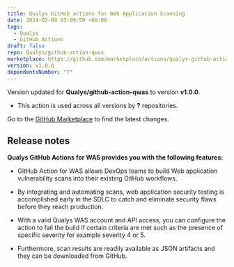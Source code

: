 ```yaml
---
title: Qualys GitHub actions for Web Application Scanning
date: 2024-02-09 03:09:59 +00:00
tags:
  - Qualys
  - GitHub Actions
draft: false
repo: Qualys/github-action-qwas
marketplace: https://github.com/marketplace/actions/qualys-github-actions-for-web-application-scanning
version: v1.0.0
dependentsNumber: "?"
---
```



Version updated for **Qualys/github-action-qwas** to version **v1.0.0**.
- This action is used across all versions by **?** repositories.

Go to the [GitHub Marketplace](https://github.com/marketplace/actions/qualys-github-actions-for-web-application-scanning) to find the latest changes.

## Release notes

**Qualys GitHub Actions for WAS provides you with the following features:**

- GitHub Action for WAS allows DevOps teams to build Web application vulnerability scans into their existing GitHub workflows.  

- By integrating and automating scans, web application security testing is accomplished early in the SDLC to catch and eliminate security flaws before they reach production.

- With a valid Qualys WAS account and API access, you can configure the action to fail the build if certain criteria are met such as the presence of specific severity for example severity 4 or 5.

- Furthermore, scan results are readily available as JSON artifacts and they can be downloaded from GitHub.
